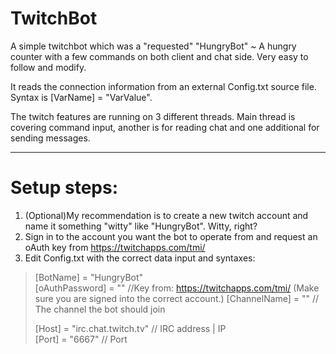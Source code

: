 # TwitchBot
A simple twitchbot which was a "requested" "HungryBot" ~ A hungry counter with a few commands on both client and chat side.
Very easy to follow and modify.

It reads the connection information from an external Config.txt source file.
Syntax is [VarName] = "VarValue".

The twitch features are running on 3 different threads. Main thread is covering command input, another is for reading chat and one additional for sending messages.

---------------------------------------------------------------------------------------------------------------------------------------
# Setup steps:
1. (Optional)My recommendation is to create a new twitch account and name it something "witty" like "HungryBot". Witty, right?
2. Sign in to the account you want the bot to operate from and request an oAuth key from https://twitchapps.com/tmi/
3. Edit Config.txt with the correct data input and syntaxes:

>[BotName] = "HungryBot"  
>[oAuthPassword] = "" //Key from: https://twitchapps.com/tmi/ (Make sure you are signed into the correct account.)
>[ChannelName] = "" // The channel the bot should join  
>  
>[Host] = "irc.chat.twitch.tv" // IRC address | IP  
>[Port] = "6667" // Port

